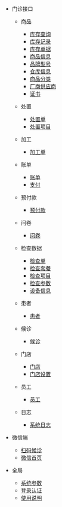 - 门诊接口      
    - 商品
      - [库存查询](/门店/商品/库存查询.md)
      - [库存记录](/门店/商品/库存记录.md)
      - [库存单据](/门店/商品/库存单据.md)
      - [商品信息](/门店/商品/商品信息.md)
      - [品牌型号](/门店/商品/品牌型号.md)
      - [仓库信息](/门店/商品/仓库信息.md)
      - [商品分类](/门店/商品/商品分类.md)
      - [厂商供应商](/门店/商品/厂商供应商.md)
      - [证书](/门店/商品/证书.md)

    - 处置
      - [处置单](/门店/处置/处置单.md)
      - [处置项目](/门店/处置/处置项目.md)
      
    - 加工
      - [加工单](/门店/加工/加工单.md)

    - 账单
      - [账单](/门店/账单/账单.md)
      - [支付](/门店/账单/支付.md)

    - 预付款
      - [预付款](/门店/预付款/预付款.md)
      
    - 问卷
        - [问卷](/门店/问卷/问卷.md)

    - 检查数据
        - [检查单](/门店/检查/检查单.md)
        - [检查套餐](/门店/检查/检查套餐.md)
        - [检查项目](/门店/检查/检查项目.md)
        - [检查参数](/门店/检查/检查参数.md)
        - [设备信息](/门店/检查/设备信息.md)
    - 患者
        - [患者](/门店/患者/患者.md)
    - 候诊
        - [候诊](/门店/候诊/候诊.md)
    - 门店
        - [门店](/门店/门店/门店.md)
        - [门店设置](/门店/门店/门店设置.md)
    - 员工
        - [员工](/门店/员工/员工.md)
    - 日志
        - [系统日志](/门店/日志/系统日志.md)

- 微信端
    - [扫码候诊](/微信/扫码候诊.md)
    - [微信首页](/微信/微信首页.md)
    
- 全局
    - [系统参数](/全局/系统参数.md)
    - [登录认证](/全局/登录认证.md)
    - [使用说明](/全局/使用说明.md)
